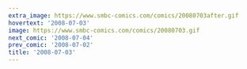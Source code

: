 ```yaml
---
extra_image: https://www.smbc-comics.com/comics/20080703after.gif
hovertext: '2008-07-03'
image: https://www.smbc-comics.com/comics/20080703.gif
next_comic: '2008-07-04'
prev_comic: '2008-07-02'
title: '2008-07-03'
---
```


